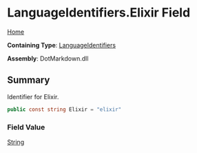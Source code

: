 # LanguageIdentifiers\.Elixir Field

[Home](../../../README.md)

**Containing Type**: [LanguageIdentifiers](../README.md)

**Assembly**: DotMarkdown\.dll

## Summary

Identifier for Elixir\.

```csharp
public const string Elixir = "elixir"
```

### Field Value

[String](https://docs.microsoft.com/en-us/dotnet/api/system.string)

